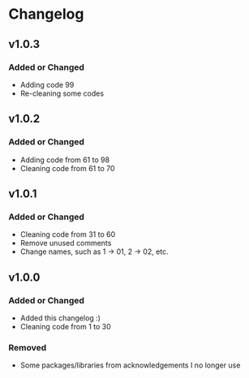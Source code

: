 # Changelog

## v1.0.3

### Added or Changed
- Adding code 99
- Re-cleaning some codes



## v1.0.2

### Added or Changed
- Adding code from 61 to 98
- Cleaning code from 61 to 70



## v1.0.1

### Added or Changed
- Cleaning code from 31 to 60
- Remove unused comments
- Change names, such as 1 -> 01, 2 -> 02, etc.



## v1.0.0

### Added or Changed
- Added this changelog :)
- Cleaning code from 1 to 30

### Removed
- Some packages/libraries from acknowledgements I no longer use